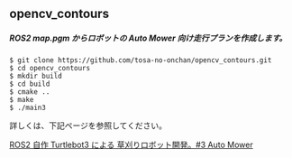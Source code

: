 ## opencv_contours    
  
##### ROS2 map.pgm からロボットの Auto Mower 向け走行プランを作成します。  

    $ git clone https://github.com/tosa-no-onchan/opencv_contours.git    
    $ cd opencv_contours    
    $ mkdir build    
    $ cd build    
    $ cmake ..    
    $ make    
    $ ./main3    


詳しくは、下記ページを参照してください。  

[ROS2 自作 Turtlebot3 による 草刈りロボット開発。#3 Auto Mower](http://www.netosa.com/blog/2024/04/ros2-turtlebot3-3.html)  

